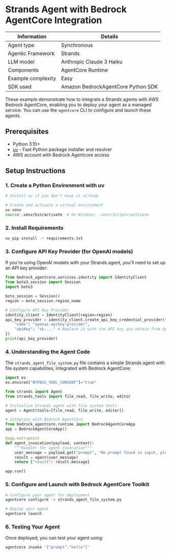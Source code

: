 # Strands Agent with Bedrock AgentCore Integration

| Information         | Details                                                                      |
|---------------------|------------------------------------------------------------------------------|
| Agent type          | Synchronous                                                                 |
| Agentic Framework   | Strands                                                                    |
| LLM model           | Anthropic Claude 3 Haiku                                                     |
| Components          | AgentCore Runtime                                |
| Example complexity  | Easy                                                                 |
| SDK used            | Amazon BedrockAgentCore Python SDK                                           |

These example demonstrate how to integrate a Strands agents with AWS Bedrock AgentCore, enabling you to deploy your agent as a managed service. You can use the `agentcore` CLI to configure and launch these agents. 

## Prerequisites

- Python 3.10+
- [uv](https://github.com/astral-sh/uv) - Fast Python package installer and resolver
- AWS account with Bedrock Agentcore access

## Setup Instructions

### 1. Create a Python Environment with uv

```bash
# Install uv if you don't have it already

# Create and activate a virtual environment
uv venv
source .venv/bin/activate  # On Windows: .venv\Scripts\activate
```

### 2. Install Requirements

```bash
uv pip install -r requirements.txt
```

### 3. Configure API Key Provider (for OpenAI models)

If you're using OpenAI models with your Strands agent, you'll need to set up an API key provider:

```python
from bedrock_agentcore.services.identity import IdentityClient
from boto3.session import Session
import boto3

boto_session = Session()
region = boto_session.region_name

# Configure API Key Provider
identity_client = IdentityClient(region=region)
api_key_provider = identity_client.create_api_key_credential_provider({
    "name": "openai-apikey-provider",
    "apiKey": "sk-..." # Replace it with the API key you obtain from OpenAI
})
print(api_key_provider)
```

### 4. Understanding the Agent Code

The `strands_agent_file_system.py` file contains a simple Strands agent with file system capabilities, integrated with Bedrock AgentCore:

```python
import os
os.environ["BYPASS_TOOL_CONSENT"]="true"

from strands import Agent
from strands_tools import file_read, file_write, editor

# Initialize Strands agent with file system tools
agent = Agent(tools=[file_read, file_write, editor])

# Integrate with Bedrock AgentCore
from bedrock_agentcore.runtime import BedrockAgentCoreApp
app = BedrockAgentCoreApp()

@app.entrypoint
def agent_invocation(payload, context):
    """Handler for agent invocation"""
    user_message = payload.get("prompt", "No prompt found in input, please guide customer to create a json payload with prompt key")
    result = agent(user_message)
    return {"result": result.message}

app.run()
```

### 5. Configure and Launch with Bedrock AgentCore Toolkit

```bash
# Configure your agent for deployment
agentcore configure -e strands_agent_file_system.py

# Deploy your agent
agentcore launch
```

### 6. Testing Your Agent

Once deployed, you can test your agent using:

```bash
agentcore invoke '{"prompt":"hello"}'
```